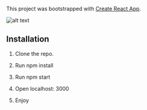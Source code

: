 This project was bootstrapped with [Create React App](https://github.com/facebook/create-react-app).

![alt text](https://github.com/dyanakie/Currency-Converter/public/sample.jpg)

## Installation

1. Clone the repo.

2. Run npm install 

3. Run npm start

4. Open localhost: 3000

5. Enjoy


